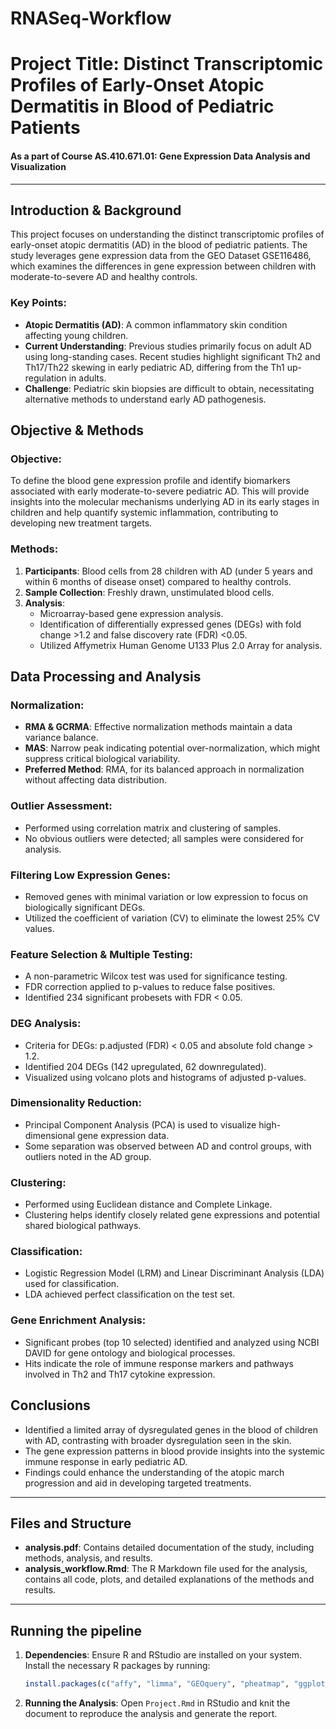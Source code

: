# RNASeq-Workflow

# Project Title: Distinct Transcriptomic Profiles of Early-Onset Atopic Dermatitis in Blood of Pediatric Patients
#### As a part of Course AS.410.671.01: Gene Expression Data Analysis and Visualization
---

## Introduction & Background

This project focuses on understanding the distinct transcriptomic profiles of early-onset atopic dermatitis (AD) in the blood of pediatric patients. The study leverages gene expression data from the GEO Dataset GSE116486, which examines the differences in gene expression between children with moderate-to-severe AD and healthy controls.

### Key Points:

- **Atopic Dermatitis (AD)**: A common inflammatory skin condition affecting young children.
- **Current Understanding**: Previous studies primarily focus on adult AD using long-standing cases. Recent studies highlight significant Th2 and Th17/Th22 skewing in early pediatric AD, differing from the Th1 up-regulation in adults.
- **Challenge**: Pediatric skin biopsies are difficult to obtain, necessitating alternative methods to understand early AD pathogenesis.

## Objective & Methods

### Objective:

To define the blood gene expression profile and identify biomarkers associated with early moderate-to-severe pediatric AD. This will provide insights into the molecular mechanisms underlying AD in its early stages in children and help quantify systemic inflammation, contributing to developing new treatment targets.

### Methods:

1. **Participants**: Blood cells from 28 children with AD (under 5 years and within 6 months of disease onset) compared to healthy controls.
2. **Sample Collection**: Freshly drawn, unstimulated blood cells.
3. **Analysis**:
   - Microarray-based gene expression analysis.
   - Identification of differentially expressed genes (DEGs) with fold change >1.2 and false discovery rate (FDR) <0.05.
   - Utilized Affymetrix Human Genome U133 Plus 2.0 Array for analysis.

## Data Processing and Analysis

### Normalization:

- **RMA & GCRMA**: Effective normalization methods maintain a data variance balance.
- **MAS**: Narrow peak indicating potential over-normalization, which might suppress critical biological variability.
- **Preferred Method**: RMA, for its balanced approach in normalization without affecting data distribution.

### Outlier Assessment:

- Performed using correlation matrix and clustering of samples.
- No obvious outliers were detected; all samples were considered for analysis.

### Filtering Low Expression Genes:

- Removed genes with minimal variation or low expression to focus on biologically significant DEGs.
- Utilized the coefficient of variation (CV) to eliminate the lowest 25% CV values.

### Feature Selection & Multiple Testing:

- A non-parametric Wilcox test was used for significance testing.
- FDR correction applied to p-values to reduce false positives.
- Identified 234 significant probesets with FDR < 0.05.

### DEG Analysis:

- Criteria for DEGs: p.adjusted (FDR) < 0.05 and absolute fold change > 1.2.
- Identified 204 DEGs (142 upregulated, 62 downregulated).
- Visualized using volcano plots and histograms of adjusted p-values.

### Dimensionality Reduction:

- Principal Component Analysis (PCA) is used to visualize high-dimensional gene expression data.
- Some separation was observed between AD and control groups, with outliers noted in the AD group.

### Clustering:

- Performed using Euclidean distance and Complete Linkage.
- Clustering helps identify closely related gene expressions and potential shared biological pathways.

### Classification:

- Logistic Regression Model (LRM) and Linear Discriminant Analysis (LDA) used for classification.
- LDA achieved perfect classification on the test set.

### Gene Enrichment Analysis:

- Significant probes (top 10 selected) identified and analyzed using NCBI DAVID for gene ontology and biological processes.
- Hits indicate the role of immune response markers and pathways involved in Th2 and Th17 cytokine expression.

## Conclusions

- Identified a limited array of dysregulated genes in the blood of children with AD, contrasting with broader dysregulation seen in the skin.
- The gene expression patterns in blood provide insights into the systemic immune response in early pediatric AD.
- Findings could enhance the understanding of the atopic march progression and aid in developing targeted treatments.

---

## Files and Structure

- **analysis.pdf**: Contains detailed documentation of the study, including methods, analysis, and results.
- **analysis_workflow.Rmd**: The R Markdown file used for the analysis, contains all code, plots, and detailed explanations of the methods and results.

---

## Running the pipeline

1. **Dependencies**: Ensure R and RStudio are installed on your system. Install the necessary R packages by running:
   ```R
   install.packages(c("affy", "limma", "GEOquery", "pheatmap", "ggplot2", "dplyr"))
   ```
3. **Running the Analysis**: Open `Project.Rmd` in RStudio and knit the document to reproduce the analysis and generate the report.
